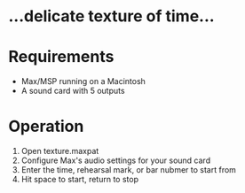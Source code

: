 # ...delicate texture of time...

# Requirements
* Max/MSP running on a Macintosh
* A sound card with 5 outputs

# Operation
1. Open texture.maxpat
1. Configure Max's audio settings for your sound card
1. Enter the time, rehearsal mark, or bar nubmer to start from
1. Hit space to start, return to stop
